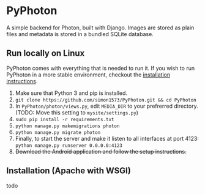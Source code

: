 # PyPhoton
A simple backend for Photon, built with Django. Images are stored as plain files and metadata is stored in a bundled SQLite database. 

## Run locally on Linux
PyPhoton comes with everything that is needed to run it. If you wish to run PyPhoton in a more stable environment, checkout the [installation instructions](#Installation-(Apache-with-WSGI)). 

1. Make sure that Python 3 and pip is installed.
2. `git clone https://github.com/simon1573/PyPhoton.git && cd PyPhoton`
3. In `PyPhoton/photon/views.py`, edit `MEDIA_DIR` to your prefrerred directory. (TODO: Move this setting to `mysite/settings.py`)
4. `sudo pip install -r requirements.txt`
5. `python manage.py makemigrations photon`
6. `python manage.py migrate photon`
7. Finally, to start the server and make it listen to all interfaces at port 4123: `python manage.py runserver 0.0.0.0:4123`
8. ~~Download the Android application and follow the setup instructions.~~

## Installation (Apache with WSGI)
todo
